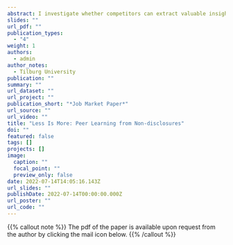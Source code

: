 ```yaml
---
abstract: I investigate whether competitors can extract valuable insights from the redacted disclosures of peers, impacting their strategic investment decisions. The US Securities and Exchange Commission requires US public firms to disclose their material agreements while allowing them to redact/censor parts of these contracts due to proprietary reasons. While firms censor contracts to hinder competitor learning, they also reveal to rivals that something valuable is hidden in these contracts, resulting in a stronger motive for rivals to unravel the information concealed in these contracts. Using the EDGAR log files, I find that redacted material agreements receive up to 57% more downloads than their unredacted counterparts, indicating greater attention and information demand for redacted documents. Reflecting learning from redacted disclosures, firms align their product portfolios with redacting peers over time, indicating a shift towards similar markets. Employing exogenous CEO departures as firm-specific attention shocks, I document a diminished peer learning effect, underscoring focused attention as a key mechanism for interpreting redacted disclosures. Anticipating the attention mechanism at play, redacting firms seem to further obfuscate the disclosures of redacted contracts, intensifying the complexity of the learning process for competitors. Overall, the study contributes to the literature on peer effects and provides insights into firms’ strategic disclosure practices and their interplay with disclosure processing costs.
slides: ""
url_pdf: ""
publication_types:
  - "4"
weight: 1
authors:
  - admin
author_notes:
  - Tilburg University
publication: ""
summary: ""
url_dataset: ""
url_project: ""
publication_short: "*Job Market Paper*"
url_source: ""
url_video: ""
title: "Less Is More: Peer Learning from Non-disclosures"
doi: ""
featured: false
tags: []
projects: []
image:
  caption: ""
  focal_point: ""
  preview_only: false
date: 2022-07-14T14:05:16.143Z
url_slides: ""
publishDate: 2022-07-14T00:00:00.000Z
url_poster: ""
url_code: ""
---
```


{{% callout note %}}
The pdf of the paper is available upon request from the author by clicking the mail icon below.
{{% /callout %}}
